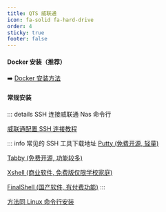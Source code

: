 ```yaml
---
title: QTS 威联通
icon: fa-solid fa-hard-drive
order: 4
sticky: true
footer: false
---
```


#### Docker 安装（推荐）
➡️ [Docker 安装方法](./docker.md)

#### 常规安装

::: details SSH 连接威联通 Nas 命令行

[威联通配置 SSH 连接教程](https://docs.qnap.com/operating-system/qts/5.0.x/zh-cn/%E9%85%8D%E7%BD%AE-ssh-%E8%BF%9E%E6%8E%A5-928DF42B.html)

::: info 常见的 SSH 工具下载地址
[Putty (免费开源, 轻量)](https://www.chiark.greenend.org.uk/~sgtatham/putty/latest.html)

[Tabby (免费开源, 功能较多)](https://tabby.sh/)

[Xshell (商业软件, 免费版仅限学校家庭)](https://www.netsarang.com/en/free-for-home-school/)

[FinalShell (国产软件, 有付费功能)](https://www.hostbuf.com/t/988.html)
:::

[方法同 Linux 命令行安装](./linux.md#命令行安装-适合无图形系统使用)
